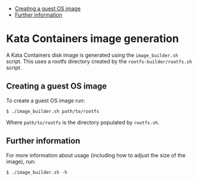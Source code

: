 * [Creating a guest OS image](#creating-a-guest-os-image)
* [Further information](#further-information)

# Kata Containers image generation

A Kata Containers disk image is generated using the `image_builder.sh` script.
This uses a rootfs directory created by the `rootfs-builder/rootfs.sh` script.

## Creating a guest OS image

To create a guest OS image run:

```
$ ./image_builder.sh path/to/rootfs
```

Where `path/to/rootfs` is the directory populated by `rootfs.sh`.

## Further information

For more information about usage (including how to adjust the size of the
image), run:

```
$ ./image_builder.sh -h
```
